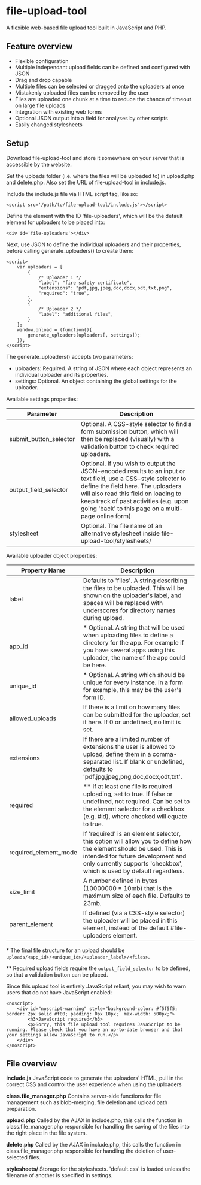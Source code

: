# file-upload-tool #

A flexible web-based file upload tool built in JavaScript and PHP.

## Feature overview ##
- Flexible configuration
- Multiple independant upload fields can be defined and configured with JSON
- Drag and drop capable
- Multiple files can be selected or dragged onto the uploaders at once
- Mistakenly uploaded files can be removed by the user
- Files are uploaded one chunk at a time to reduce the chance of timeout on large file uploads
- Integration with existing web forms
- Optional JSON output into a field for analyses by other scripts
- Easily changed stylesheets

## Setup ##

Download file-upload-tool and store it somewhere on your server that is accessible by the website.

Set the uploads folder (i.e. where the files will be uploaded to) in upload.php and delete.php. Also set the URL of file-upload-tool in include.js.

Include the include.js file via HTML script tag, like so:
```
<script src='/path/to/file-upload-tool/include.js'></script>
```

Define the element with the ID 'file-uploaders', which will be the default element for uploaders to be placed into:
```
<div id='file-uploaders'></div>
```

Next, use JSON to define the individual uploaders and their properties, before calling generate_uploaders() to create them:
```
<script>
	var uploaders = [
		{
			/* Uploader 1 */
			"label": "fire safety certificate",
			"extensions": "pdf,jpg,jpeg,doc,docx,odt,txt,png",
			"required": "true",
		},
		{
			/* Uploader 2 */
			"label": "additional files",
		}
	];
	window.onload = (function(){
		generate_uploaders(uploaders[, settings]);
	});
</script>
```

The generate_uploaders() accepts two parameters:
- uploaders: Required. A string of JSON where each object represents an individual uploader and its properties.
- settings: Optional. An object containing the global settings for the uploader.


Available settings properties:

Parameter              | Description
-----------------------|---------------
submit_button_selector | Optional. A CSS-style selector to find a form submission button, which will then be replaced (visually) with a validation button to check required uploaders.
output_field_selector  | Optional. If you wish to output the JSON-encoded results to an input or text field, use a CSS-style selector to define the field here. The uploaders will also read this field on loading to keep track of past activities (e.g. upon going 'back' to this page on a multi-page online form)
stylesheet			   | Optional. The file name of an alternative stylesheet inside file-upload-tool/stylesheets/


Available uploader object properties:

Property Name           | Description
------------------------|------------------------
label                   | Defaults to 'files'. A string describing the files to be uploaded. This will be shown on the uploader's label, and spaces will be replaced with underscores for directory names during upload.
app_id                  | \* Optional. A string that will be used when uploading files to define a directory for the app. For example if you have several apps using this uploader, the name of the app could be here.
unique_id               | \* Optional. A string which should be unique for every instance. In a form for example, this may be the user's form ID.
allowed_uploads         | If there is a limit on how many files can be submitted for the uploader, set it here. If 0 or undefined, no limit is set.
extensions              | If there are a limited number of extensions the user is allowed to upload, define them in a comma-separated list. If blank or undefined, defaults to 'pdf,jpg,jpeg,png,doc,docx,odt,txt'.
required                | \*\* If at least one file is required uploading, set to true. If false or undefined, not required. Can be set to the element selector for a checkbox (e.g. #id), where checked will equate to true.
required_element_mode   | If 'required' is an element selector, this option will allow you to define how the element should be used. This is intended for future development and only currently supports 'checkbox', which is used by default regardless.
size_limit              | A number defined in bytes (10000000 = 10mb) that is the maximum size of each file. Defaults to 23mb.
parent_element          | If defined (via a CSS-style selector) the uploader will be placed in this element, instead of the default #file-uploaders element.

\*   The final file structure for an upload should be `uploads/<app_id>/<unique_id>/<uploader_label>/<files>`.

\*\* Required upload fields require the `output_field_selector` to be defined, so that a validation button can be placed.


Since this upload tool is entirely JavaScript reliant, you may wish to warn users that do not have JavaScript enabled:
```
<noscript>
	<div id="noscript-warning" style="background-color: #f5f5f5; border: 2px solid #f00; padding: 0px 10px;  max-width: 500px;">
		<h3>JavaScript required</h3>
		<p>Sorry, this file upload tool requires JavaScript to be running. Please check that you have an up-to-date browser and that your settings allow JavaScript to run.</p>
	</div>
</noscript>
```

## File overview ##

**include.js**
JavaScript code to generate the uploaders' HTML, pull in the correct CSS and control the user experience when using the uploaders

**class.file_manager.php**
Contains server-side functions for file management such as blob-merging, file deletion and upload path preparation.

**upload.php**
Called by the AJAX in include.php, this calls the function in class.file_manager.php responsible for handling the saving of the files into the right place in the file system.

**delete.php**
Called by the AJAX in include.php, this calls the function in class.file_manager.php responsible for handling the deletion of user-selected files.

**stylesheets/**
Storage for the stylesheets. 'default.css' is loaded unless the filename of another is specified in settings.

